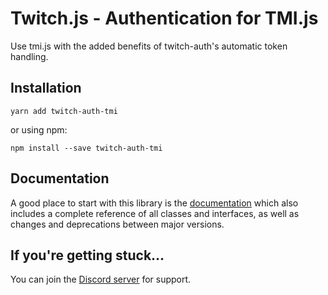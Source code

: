 # Twitch.js - Authentication for TMI.js

Use tmi.js with the added benefits of twitch-auth's automatic token handling.

## Installation

	yarn add twitch-auth-tmi

or using npm:

	npm install --save twitch-auth-tmi

## Documentation

A good place to start with this library is the [documentation](https://d-fischer.github.io/twitch-auth-tmi)
which also includes a complete reference of all classes and interfaces, as well as changes and deprecations between major versions.

## If you're getting stuck...

You can join the [Discord server](https://discord.gg/b9ZqMfz) for support.
